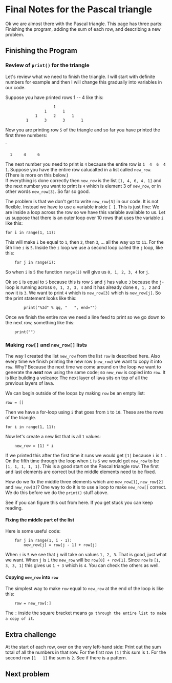 # Final Notes for the Pascal triangle

Ok we are almost there with the Pascal triangle. This page has three parts: Finishing the program, adding the 
sum of each row, and describing a new problem. 

## Finishing the Program

### Review of `print()` for the triangle

Let's review what we need to finish the triangle. I will start with definite numbers for example and 
then I will change this gradually into variables in our code. 


Suppose you have printed rows 1 -- 4 like this: 


```
                     1
                 1       1
             1       2       1
         1       3       3       1 
```


Now you are printing row `5` of the triangle and so far you have printed the first three numbers:

`
```
  1     4     6
```

The next number you need to print is `4` because the entire row is `1  4  6  4  1`. Suppose you 
have the entire row calucalted in a list called `new_row`. (There is more on this below.)  
If everything is done correctly then `new_row` is the list `[1, 4, 6, 4, 1]` and the next number you want 
to print is `4` which is element 3 of `new_row`, or in other words `new_row[3]`. So far so good. 


The problem is that we don't get to write `new_row[3]` in our code. It is not flexible. Instead we have to
use a variable inside `[ ]`. This is just fine: We are inside a loop across the row so we have this variable
available to us. Let us suppose that there is an outer loop over 10 rows that uses the variable `i` like this: 


```
for i in range(1, 11):
```

This will make `i` be equal to `1`, then `2`, then `3`, ... all the way up to `11`. For the 5th line `i` is `5`.
Inside the `i` loop we use a second loop called the `j` loop, like this: 

```
    for j in range(i):
```

So when `i` is `5` the function `range(i)` will give us `0, 1, 2, 3, 4` for `j`. 


Ok so `i` is equal to `5` because this is row `5` and `j` has value `3` because the `j`-loop is running
across `0, 1, 2, 3, 4` and it has already done `0, 1, 2` and now it is `3`. We want to print `4` which is 
`new_row[3]` which is `new_row[j]`. So the print statement looks like this: 


```
        print("%3d" % qq, "   ", end="")
```

Once we finish the entire row we need a line feed to print so we go down to the next row, something like this: 

```
    print("")
```

### Making `row[]` and `new_row[]` lists 


The way I created the list `new_row` from the list `row` is described here. Also every time we finish printing
the new row (`new_row`) we want to copy it into `row`. Why? Because the next time we come around on the loop we
want to generate the ***next*** row using the same code; so `new_row` is copied into `row`. It is like building a volcano:
The next layer of lava sits on top of all the previous layers of lava. 


We can begin outside of the loops by making `row` be an empty list:


```
row = []
```

Then we have a for-loop using `i` that goes from `1` to `10`. These are the rows of the triangle.


```
for i in range(1, 11):
```


Now let's create a new list that is all `1` values: 


```
    new_row = [1] * i
```

If we printed this after the first time it runs we would get `[1]` because `i` is `1 `. 
On the fifth time through the loop when `i` is `5` we would get `new_row` to be 
`[1, 1, 1, 1, 1]`. This is a good start on the Pascal triangle row. The first and last elements
are correct but the middle elements need to be fixed.  


How do we fix the middle three elements which are `new_row[1]`, `new_row[2]` and `new_row[3]`? 
One way to do it is to use a loop to make `new_row[]` correct. We do this before we do the 
`print()` stuff above. 


See if you can figure this out from here. If you get stuck you can keep reading.


#### Fixing the middle part of the list


Here is some useful code:


```
    for j in range(1, i - 1):
        new_row[j] = row[j - 1] + row[j]
```

When `i` is `5` we see that `j` will take on values `1, 2, 3`. That is good, just what we want. 
When `j` is `1` the `new_row` will be `row[0] + row[1]`. Since `row` is `[1, 3, 3, 1]` this gives
us `1 + 3` which is `4`. You can check the others as well. 


#### Copying `new_row` into `row`


The simplest way to make `row` equal to `new_row` at the end of the loop is like this: 

```
    row = new_row[:]
```

The `:` inside the square bracket means `go through the entire list to make a copy of it`. 


## Extra challenge


At the start of each row, over on the very left-hand side: Print out the sum total of all the numbers
in that row. For the first row `[1]` this sum is `1`. For the second row `[1   1]` the sum is `2`. See 
if there is a pattern.


## Next problem





